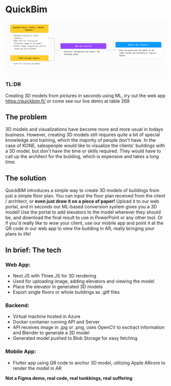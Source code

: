 # QuickBim

![diagram](https://github.com/Mankeli-Software/quickbim/blob/e85017625547862b71dd1a2ce6c17ad37e1eea5c/docs/diagram.png?raw=true)

### TL:DR
Creating 3D models from pictures in seconds using ML, try out the web app https://quickbim.fi/ or come see our live demo at table 269

## The problem
3D models and visualizations have become more and more usual in todays business. However, creating 3D models still requires quite a bit of special knowledge and training, which the majority of people don't have. In the case of KONE, salespeople would like to visualize the clients' buildings with a 3D model, but don't have the time or skills required. They would have to call up the architect for the building, which is expensive and takes a long time.

## The solution
QuickBIM introduces a simple way to create 3D models of buildings from just a simple floor plan. You can input the floor plan received from the client / architect, or **even just draw it on a piece of paper!** Upload it to our web portal, and in seconds our ML-based conversion system gives you a 3D model! Use the portal to add elevators to the model wherever they should be, and download the final result to use in PowerPoint or any other tool.
Or if you'd really like to wow your client, use our mobile app and point it at the QR code in our web app to view the building in AR, really bringing your plans to life!

## In brief: The tech
### Web App:
- Next.JS with Three.JS for 3D rendering
- Used for uploading image, adding elevators and viewing the model
- Place the elevator in generated 3D models
- Export single floors or whole buildings as .gltf files
### Backend:
- Virtual machine hosted in Azure
- Docker container running API and Server
- API receives image in .jpg or .png, uses OpenCV to exctract information and Blender to generate a 3D model
- Generated model pushed to Blob Storage for easy fetching
### Mobile App:
- Flutter app using QR code to anchor 3D model, utilizing Apple ARcore to render the model in AR


**Not a Figma demo, real code, real tunkkings, real suffering**